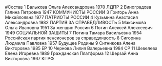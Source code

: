#Состав
1 Балыкова Ольга Александровна 1970 ЛДПР
2 Виноградова Галина Петровна 1947 КОММУНИСТЫ РОССИИ
3 Григорь Анна Михайлолвна 1977 ПАТРИОТЫ РОССИИ
4 Кузьмина Анастасия Александровна 1982 ПАРТИЯ ЗА СПРАВЕДЛИВОСТЬ
5 Максимова Ольга Ивановна 1951 За женщин России
6 Потин Алексей Алексеевич 1949 СОЦИАЛЬНОЙ ЗАЩИТЫ
7 Потина Тамара Васильевна 1954 Российская партия пенсионеров за справедливость
8 Сигорина Людмила Павловна 1957 Будущее Родины
9 Ситникова Алена Викторовна 1985 ЕР
10 Чернова Лилия Валерьевна 1984 СР
11 Шевелева Елена Игоревна 1989 Гражданская Платформа
12 Шерзай Анна Викторовна 1967 КПРФ
